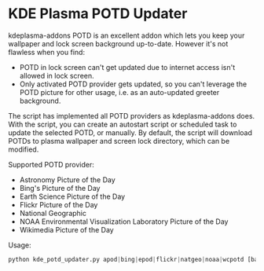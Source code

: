 # KDE Plasma POTD Updater

kdeplasma-addons POTD is an excellent addon which lets you keep your wallpaper and lock screen background up-to-date. However it's not flawless when you find:
- POTD in lock screen can't get updated due to internet access isn't allowed in lock screen.
- Only activated POTD provider gets updated, so you can't leverage the POTD picture for other usage, i.e. as an auto-updated greeter background.

The script has implemented all POTD providers as kdeplasma-addons does. With the script, you can create an autostart script or scheduled task to update the selected POTD, or manually. By default, the script will download POTDs to plasma wallpaper and screen lock directory, which can be modified.

Supported POTD provider:
- Astronomy Picture of the Day
- Bing's Picture of the Day
- Earth Science Picture of the Day
- Flickr Picture of the Day
- National Geographic
- NOAA Environmental Visualization Laboratory Picture of the Day
- Wikimedia Picture of the Day

Usage:
```python
python kde_potd_updater.py apod|bing|epod|flickr|natgeo|noaa|wcpotd [backup_dir]